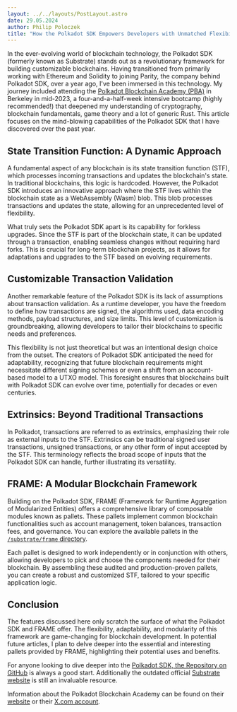 ```yaml
---
layout: ../../layouts/PostLayout.astro
date: 29.05.2024
author: Philip Poloczek
title: "How the Polkadot SDK Empowers Developers with Unmatched Flexibility"
---
```


In the ever-evolving world of blockchain technology, the Polkadot SDK (formerly known as Substrate) stands out as a revolutionary framework for building customizable blockchains. Having transitioned from primarily working with Ethereum and Solidity to joining Parity, the company behind Polkadot SDK, over a year ago, I've been immersed in this technology. My journey included attending the [Polkadot Blockchain Academy (PBA)](https://x.com/AcademyPolkadot) in Berkeley in mid-2023, a four-and-a-half-week intensive bootcamp (highly recommended!) that deepened my understanding of cryptography, blockchain fundamentals, game theory and a lot of generic Rust. This article focuses on the mind-blowing capabilities of the Polkadot SDK that I have discovered over the past year.

## State Transition Function: A Dynamic Approach

A fundamental aspect of any blockchain is its state transition function (STF), which processes incoming transactions and updates the blockchain's state. In traditional blockchains, this logic is hardcoded. However, the Polkadot SDK introduces an innovative approach where the STF lives within the blockchain state as a WebAssembly (Wasm) blob. This blob processes transactions and updates the state, allowing for an unprecedented level of flexibility.

What truly sets the Polkadot SDK apart is its capability for forkless upgrades. Since the STF is part of the blockchain state, it can be updated through a transaction, enabling seamless changes without requiring hard forks. This is crucial for long-term blockchain projects, as it allows for adaptations and upgrades to the STF based on evolving requirements.

## Customizable Transaction Validation

Another remarkable feature of the Polkadot SDK is its lack of assumptions about transaction validation. As a runtime developer, you have the freedom to define how transactions are signed, the algorithms used, data encoding methods, payload structures, and size limits. This level of customization is groundbreaking, allowing developers to tailor their blockchains to specific needs and preferences.

This flexibility is not just theoretical but was an intentional design choice from the outset. The creators of Polkadot SDK anticipated the need for adaptability, recognizing that future blockchain requirements might necessitate different signing schemes or even a shift from an account-based model to a UTXO model. This foresight ensures that blockchains built with Polkadot SDK can evolve over time, potentially for decades or even centuries.

## Extrinsics: Beyond Traditional Transactions

In Polkadot, transactions are referred to as extrinsics, emphasizing their role as external inputs to the STF. Extrinsics can be traditional signed user transactions, unsigned transactions, or any other form of input accepted by the STF. This terminology reflects the broad scope of inputs that the Polkadot SDK can handle, further illustrating its versatility.

## FRAME: A Modular Blockchain Framework

Building on the Polkadot SDK, FRAME (Framework for Runtime Aggregation of Modularized Entities) offers a comprehensive library of composable modules known as pallets. These pallets implement common blockchain functionalities such as account management, token balances, transaction fees, and governance. You can explore the available pallets in the [`/substrate/frame` directory](https://github.com/paritytech/polkadot-sdk/tree/master/substrate/frame).

Each pallet is designed to work independently or in conjunction with others, allowing developers to pick and choose the components needed for their blockchain. By assembling these audited and production-proven pallets, you can create a robust and customized STF, tailored to your specific application logic.

## Conclusion

The features discussed here only scratch the surface of what the Polkadot SDK and FRAME offer. The flexibility, adaptability, and modularity of this framework are game-changing for blockchain development. In potential future articles, I plan to delve deeper into the essential and interesting pallets provided by FRAME, highlighting their potential uses and benefits.

For anyone looking to dive deeper into the [Polkadot SDK, the Repository on GitHub](https://github.com/paritytech/polkadot-sdk) is always a good start. Additionally the outdated official [Substrate website](https://substrate.io/) is still an invaluable resource.

Information about the Polkadot Blockchain Academy can be found on their [website](https://polkadot.network/development/blockchain-academy/) or their [X.com account](https://x.com/AcademyPolkadot).
